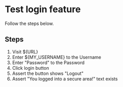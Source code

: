 # Test login feature

Follow the steps below.

## Steps

1. Visit ${URL}
2. Enter ${MY_USERNAME} to the Username
3. Enter "Password" to the Password
4. Click login button
5. Assert the button shows "Logout"
6. Assert "You logged into a secure area!" text exists
